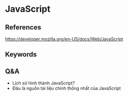 # JavaScript
## References
https://developer.mozilla.org/en-US/docs/Web/JavaScript

## Keywords

## Q&A
* Lịch sử hình thành JavaScript?
* Đâu là nguồn tài liệu chính thống nhất của JavaScript
